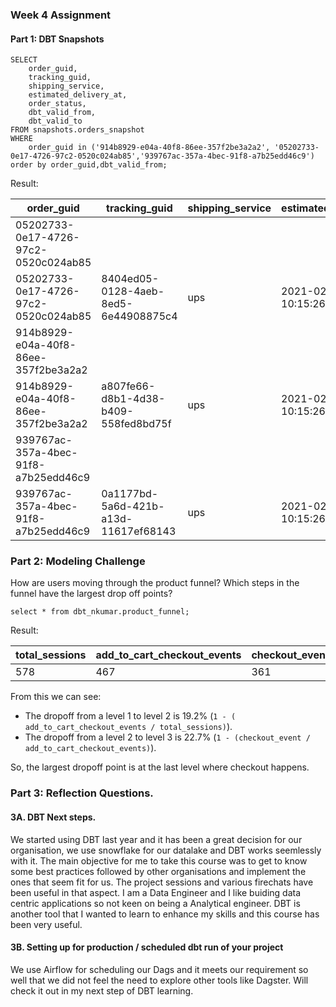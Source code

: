 ### Week 4 Assignment

#### Part 1: DBT Snapshots

```
SELECT 
    order_guid, 
    tracking_guid,
    shipping_service,
    estimated_delivery_at,
    order_status,
    dbt_valid_from, 
    dbt_valid_to 
FROM snapshots.orders_snapshot
WHERE
    order_guid in ('914b8929-e04a-40f8-86ee-357f2be3a2a2', '05202733-0e17-4726-97c2-0520c024ab85','939767ac-357a-4bec-91f8-a7b25edd46c9')
order by order_guid,dbt_valid_from;
```

Result:

| order_guid | tracking_guid | shipping_service | estimated_delivery_at | order_status | dbt_valid_from | dbt_valid_to|
| ----------- | ----------- |-----------| ----------- | ----------- | ----------- | ----------- |
05202733-0e17-4726-97c2-0520c024ab85||||preparing|2022-04-03 14:23:15.003569|2022-04-03 14:26:00.189633|
05202733-0e17-4726-97c2-0520c024ab85|8404ed05-0128-4aeb-8ed5-6e44908875c4|ups|2021-02-19 10:15:26|shipped|2022-04-03 14:26:00.189633||
914b8929-e04a-40f8-86ee-357f2be3a2a2||||preparing|2022-04-03 14:23:15.003569|2022-04-03 14:26:00.189633|
914b8929-e04a-40f8-86ee-357f2be3a2a2|a807fe66-d8b1-4d38-b409-558fed8bd75f|ups|2021-02-19 10:15:26|shipped|2022-04-03 14:26:00.189633||
939767ac-357a-4bec-91f8-a7b25edd46c9||||preparing|2022-04-03 14:23:15.003569|2022-04-03 14:26:00.189633|
939767ac-357a-4bec-91f8-a7b25edd46c9|0a1177bd-5a6d-421b-a13d-11617ef68143|ups|2021-02-19 10:15:26|shipped|2022-04-03 14:26:00.189633||

### Part 2: Modeling Challenge
 
How are users moving through the product funnel? Which steps in the funnel have the largest drop off points?

```
select * from dbt_nkumar.product_funnel;
```
Result:

| total_sessions | add_to_cart_checkout_events | checkout_events | 
| ----------- | ----------- |-----------|
578|467|361


From this we can see:

- The dropoff from a level 1 to level 2 is 19.2% (`1 - ( add_to_cart_checkout_events / total_sessions)`).
- The dropoff from a level 2 to level 3 is 22.7% (`1 - (checkout_event / add_to_cart_checkout_events)`).

So, the largest dropoff point is at the last level where checkout happens.

### Part 3: Reflection Questions.

#### 3A. DBT Next steps.

We started using DBT last year and it has been a great decision for our organisation, we use snowflake for our datalake and DBT works seemlessly with it. The main objective for me to take this course was to get to know some best practices followed by other organisations and implement the ones that seem fit for us. The project sessions and various firechats have been useful in that aspect. I am a Data Engineer and I like buiding data centric applications so not keen on being a Analytical engineer. DBT is another tool that I wanted to learn to enhance my skills and this course has been very useful.

#### 3B. Setting up for production / scheduled dbt run of your project

We use Airflow for scheduling our Dags and it meets our requirement so well that we did not feel the need to explore other tools like Dagster. Will check it out in my next step of DBT learning.